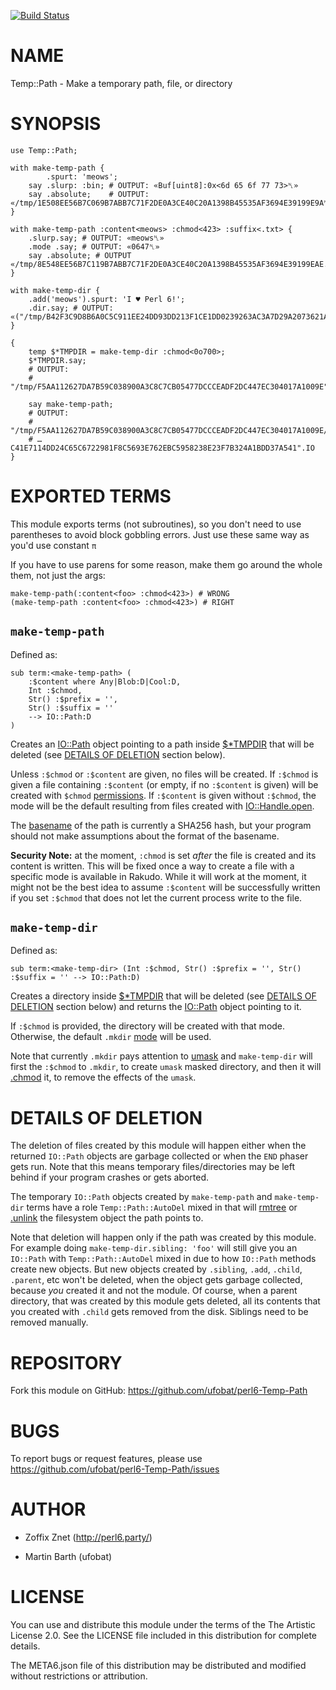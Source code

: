 [![Build Status](https://travis-ci.org/ufobat/perl6-Temp-Path.svg?branch=master)](https://travis-ci.org/ufobat/perl6-Temp-Path)

NAME
====

Temp::Path - Make a temporary path, file, or directory

SYNOPSIS
========

    use Temp::Path;

    with make-temp-path {
            .spurt: 'meows';
        say .slurp: :bin; # OUTPUT: «Buf[uint8]:0x<6d 65 6f 77 73>␤»
        say .absolute;    # OUTPUT: «/tmp/1E508EE56B7C069B7ABB7C71F2DE0A3CE40C20A1398B45535AF3694E39199E9A␤»
    }

    with make-temp-path :content<meows> :chmod<423> :suffix<.txt> {
        .slurp.say; # OUTPUT: «meows␤»
        .mode .say; # OUTPUT: «0647␤»
        say .absolute; # OUTPUT «/tmp/8E548EE56B7C119B7ABB7C71F2DE0A3CE40C20A1398B45535AF3694E39199EAE.txt␤»
    }

    with make-temp-dir {
        .add('meows').spurt: 'I ♥ Perl 6!';
        .dir.say; # OUTPUT: «("/tmp/B42F3C9D8B6A0C5C911EE24DD93DD213F1CE1DD0239263AC3A7D29A2073621A5/meows".IO)␤»
    }

    {
        temp $*TMPDIR = make-temp-dir :chmod<0o700>;
        $*TMPDIR.say;
        # OUTPUT:
        # "/tmp/F5AA112627DA7B59C038900A3C8C7CB05477DCCCEADF2DC447EC304017A1009E".IO

        say make-temp-path;
        # OUTPUT:
        # "/tmp/F5AA112627DA7B59C038900A3C8C7CB05477DCCCEADF2DC447EC304017A1009E/…
        # …C41E7114DD24C65C6722981F8C5693E762EBC5958238E23F7B324A1BDD37A541".IO
    }

EXPORTED TERMS
==============

This module exports terms (not subroutines), so you don't need to use parentheses to avoid block gobbling errors. Just use these same way as you'd use constant `π`

If you have to use parens for some reason, make them go around the whole them, not just the args:

    make-temp-path(:content<foo> :chmod<423>) # WRONG
    (make-temp-path :content<foo> :chmod<423>) # RIGHT

`make-temp-path`
----------------

Defined as:

    sub term:<make-temp-path> (
        :$content where Any|Blob:D|Cool:D,
        Int :$chmod,
        Str() :$prefix = '',
        Str() :$suffix = ''
        --> IO::Path:D
    )

Creates an [IO::Path](https://docs.perl6.org/type/IO::Path) object pointing to a path inside [$*TMPDIR](https://docs.perl6.org/language/variables#index-entry-%24%2ATMPDIR) that will be deleted (see [DETAILS OF DELETION](#details-of-deletion) section below).

Unless `:$chmod` or `:$content` are given, no files will be created. If `:$chmod` is given a file containing `:$content` (or empty, if no `:$content` is given) will be created with `$chmod` [permissions](https://docs.perl6.org/type/IO::Path#method_chmod). If `:$content` is given without `:$chmod`, the mode will be the default resulting from files created with [IO::Handle.open](https://docs.perl6.org/type/IO::Handle#method_open).

The [basename](https://docs.perl6.org/type/IO::Path#method_basename) of the path is currently a SHA256 hash, but your program should not make assumptions about the format of the basename.

**Security Note:** at the moment, `:chmod` is set *after* the file is created and its content is written. This will be fixed once a way to create a file with a specific mode is available in Rakudo. While it will work at the moment, it might not be the best idea to assume `:$content` will be successfully written if you set `:$chmod` that does not let the current process write to the file.

`make-temp-dir`
---------------

Defined as:

    sub term:<make-temp-dir> (Int :$chmod, Str() :$prefix = '', Str() :$suffix = '' --> IO::Path:D)

Creates a directory inside [$*TMPDIR](https://docs.perl6.org/language/variables#index-entry-%24%2ATMPDIR) that will be deleted (see [DETAILS OF DELETION](#details-of-deletion) section below) and returns the [IO::Path](https://docs.perl6.org/type/IO::Path) object pointing to it.

If `:$chmod` is provided, the directory will be created with that mode. Otherwise, the default `.mkdir` [mode](https://docs.perl6.org/type/IO::Path#routine_mkdir) will be used.

Note that currently `.mkdir` pays attention to [umask](https://en.wikipedia.org/wiki/Umask) and `make-temp-dir` will first the `:$chmod` to `.mkdir`, to create `umask` masked directory, and then it will [.chmod](https://docs.perl6.org/type/IO::Path#method_chmod) it, to remove the effects of the `umask`.

DETAILS OF DELETION
===================

The deletion of files created by this module will happen either when the returned `IO::Path` objects are garbage collected or when the `END` phaser gets run. Note that this means temporary files/directories may be left behind if your program crashes or gets aborted.

The temporary `IO::Path` objects created by `make-temp-path` and `make-temp-dir` terms have a role `Temp::Path::AutoDel` mixed in that will [rmtree](https://github.com/labster/p6-file-directory-tree#rmtree) or [.unlink](https://docs.perl6.org/type/IO::Path#routine_unlink) the filesystem object the path points to.

Note that deletion will happen only if the path was created by this module. For example doing `make-temp-dir.sibling: 'foo'` will still give you an `IO::Path` with `Temp::Path::AutoDel` mixed in due to how `IO::Path` methods create new objects. But new objects created by `.sibling`, `.add`, `.child`, `.parent`, etc won't be deleted, when the object gets garbage collected, because *you* created it and not the module. Of course, when a parent directory, that was created by this module gets deleted, all its contents that you created with `.child` gets removed from the disk. Siblings need to be removed manually.

REPOSITORY
==========

Fork this module on GitHub: https://github.com/ufobat/perl6-Temp-Path

BUGS
====

To report bugs or request features, please use https://github.com/ufobat/perl6-Temp-Path/issues

AUTHOR
======

  * Zoffix Znet (http://perl6.party/)

  * Martin Barth (ufobat)

LICENSE
=======

You can use and distribute this module under the terms of the The Artistic License 2.0. See the LICENSE file included in this distribution for complete details.

The META6.json file of this distribution may be distributed and modified without restrictions or attribution.


